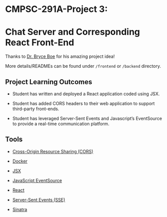 # CMPSC-291A-Project 3: 
# Chat Server and Corresponding React Front-End

Thanks to [Dr. Bryce Boe](https://sites.cs.ucsb.edu/~bboe/) for his amazing project idea! 

More details/READMEs can be found under `/frontend` or `/backend` directory.

## Project Learning Outcomes
- Student has written and deployed a React application coded using JSX.

- Student has added CORS headers to their web application to support third-party front-ends.

- Student has leveraged Server-Sent Events and Javascript’s EventSource to provide a real-time communication platform.

## Tools
- [Cross-Origin Resource Sharing (CORS)](https://developer.mozilla.org/en-US/docs/Web/HTTP/CORS)

- [Docker](https://www.docker.com/products/docker-desktop)

- [JSX](https://reactjs.org/docs/introducing-jsx.html)

- [JavaScript EventSource](https://developer.mozilla.org/en-US/docs/Web/API/EventSource)

- [React](https://reactjs.org/)

- [Server-Sent Events (SSE)](https://www.w3.org/TR/eventsource/)

- [Sinatra](http://sinatrarb.com/)

